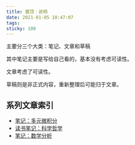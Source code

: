 ```yaml
---
title: 置顶：说明
date: 2021-01-05 18:47:07
tags:
sticky: 100
---
```


主要分三个大类：笔记、文章和草稿

其中笔记主要是写给自己看的，基本没有考虑可读性。

文章考虑了可读性。

草稿则是非正式内容，重新整理后可能归于文章。

## 系列文章索引

- [笔记：多元微积分]()
- [读书笔记：科学哲学]()
- [笔记：数学分析]()